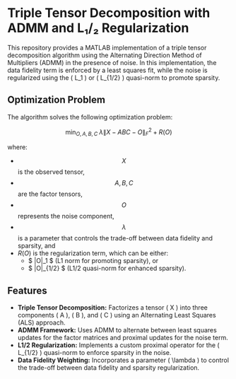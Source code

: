 # Triple Tensor Decomposition with ADMM and L₁/₂ Regularization

This repository provides a MATLAB implementation of a triple tensor decomposition algorithm using the Alternating Direction Method of Multipliers (ADMM) in the presence of noise. In this implementation, the data fidelity term is enforced by a least squares fit, while the noise is regularized using the \( L_1 \) or \( L_{1/2} \) quasi-norm to promote sparsity.

## Optimization Problem

The algorithm solves the following optimization problem:

$$
\min_{O, A, B, C} \; \lambda \|X - ABC - O\|_F^2 + R(O)
$$


where:
- $$X$$ is the observed tensor,
- $$A, B, C$$ are the factor tensors,
- $$O$$ represents the noise component,
- $$\lambda$$ is a parameter that controls the trade-off between data fidelity and sparsity, and
- $R(O)$ is the regularization term, which can be either:
  - $ \|O\|_1 $ (L1 norm for promoting sparsity), or
  - $ \|O\|_{1/2} $ (L1/2 quasi-norm for enhanced sparsity).

## Features

- **Triple Tensor Decomposition:** Factorizes a tensor \( X \) into three components \( A \), \( B \), and \( C \) using an Alternating Least Squares (ALS) approach.
- **ADMM Framework:** Uses ADMM to alternate between least squares updates for the factor matrices and proximal updates for the noise term.
- **L1/2 Regularization:** Implements a custom proximal operator for the \( L_{1/2} \) quasi-norm to enforce sparsity in the noise.
- **Data Fidelity Weighting:** Incorporates a parameter \( \lambda \) to control the trade-off between data fidelity and sparsity regularization.
